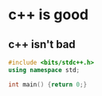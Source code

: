 # c++ is good

## c++ isn't bad

```c++
#include <bits/stdc++.h>
using namespace std;

int main() {return 0;}
```
